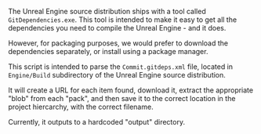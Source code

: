 The Unreal Engine source distribution ships with a tool called
`GitDependencies.exe`. This tool is intended to make it easy to get all the
dependencies you need to compile the Unreal Engine - and it does.

However, for packaging purposes, we would prefer to download the dependencies
separately, or install using a package manager.

This script is intended to parse the `Commit.gitdeps.xml` file, located in
`Engine/Build` subdirectory of the Unreal Engine source distribution.

It will create a URL for each item found, download it, extract the appropriate
"blob" from each "pack", and then save it to the correct location in the project
hiercarchy, with the correct filename.

Currently, it outputs to a hardcoded "output" directory.

